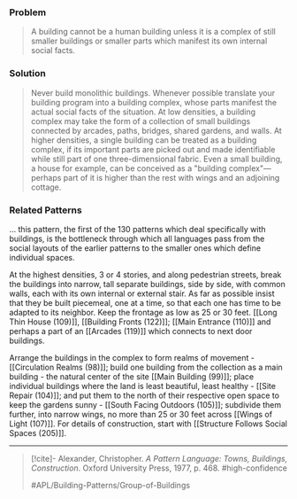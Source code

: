 ### Problem
>A building cannot be a human building unless it is a complex of still smaller buildings or smaller parts which manifest its own internal social facts.

### Solution
>Never build monolithic buildings. Whenever possible translate your building program into a building complex, whose parts manifest the actual social facts of the situation. At low densities, a building complex may take the form of a collection of small buildings connected by arcades, paths, bridges, shared gardens, and walls.
>At higher densities, a single building can be treated as a building complex, if its important parts are picked out and made identifiable while still part of one three-dimensional fabric.
>Even a small building, a house for example, can be conceived as a "building complex"—perhaps part of it is higher than the rest with wings and an adjoining cottage.

### Related Patterns
... this pattern, the first of the 130 patterns which deal specifically with buildings, is the bottleneck through which all languages pass from the social layouts of the earlier patterns to the smaller ones which define individual spaces.

At the highest densities, 3 or 4 stories, and along pedestrian streets, break the buildings into narrow, tall separate buildings, side by side, with common walls, each with its own internal or external stair. As far as possible insist that they be built piecemeal, one at a time, so that each one has time to be adapted to its neighbor. Keep the frontage as low as 25 or 30 feet. [[Long Thin House (109)]], [[Building Fronts (122)]]; [[Main Entrance (110)]] and perhaps a part of an [[Arcades (119)]] which connects to next door buildings.

Arrange the buildings in the complex to form realms of movement - [[Circulation Realms (98)]]; build one building from the collection as a main building - the natural center of the site [[Main Building (99)]]; place individual buildings where the land is least beautiful, least healthy - [[Site Repair (104)]]; and put them to the north of their respective open space to keep the gardens sunny - [[South Facing Outdoors (105)]]; subdivide them further, into narrow wings, no more than 25 or 30 feet across [[Wings of Light (107)]]. For details of construction, start with [[Structure Follows Social Spaces (205)]]. 

---

> [!cite]- Alexander, Christopher. _A Pattern Language: Towns, Buildings, Construction_. Oxford University Press, 1977, p. 468.
> #high-confidence 
>
> #APL/Building-Patterns/Group-of-Buildings
